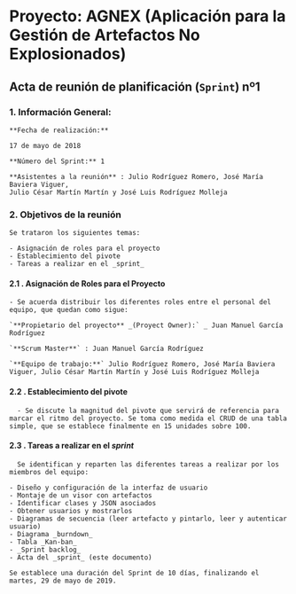 # Proyecto: AGNEX (Aplicación para la Gestión de Artefactos No Explosionados)
##  Acta de reunión de planificación (`Sprint`) nº1

### 1. **Información General:**
```
**Fecha de realización:**

17 de mayo de 2018

**Número del Sprint:** 1

**Asistentes a la reunión** : Julio Rodríguez Romero, José María Baviera Viguer,  
Julio César Martín Martín y José Luis Rodríguez Molleja
```
### 2. **Objetivos de la reunión**
```
Se trataron los siguientes temas:

- Asignación de roles para el proyecto
- Establecimiento del pivote
- Tareas a realizar en el _sprint_
```
####  2.1 **. Asignación de Roles para el Proyecto**
```
- Se acuerda distribuir los diferentes roles entre el personal del equipo, que quedan como sigue:

`**Propietario del proyecto** _(Proyect Owner):` _ Juan Manuel García Rodríguez

`**Scrum Master**` : Juan Manuel García Rodríguez

`**Equipo de trabajo:**` Julio Rodríguez Romero, José María Baviera Viguer, Julio César Martín Martín y José Luis Rodríguez Molleja
```

####  2.2 **. Establecimiento del pivote**
```
  - Se discute la magnitud del pivote que servirá de referencia para marcar el ritmo del proyecto. Se toma como medida el CRUD de una tabla simple, que se establece finalmente en 15 unidades sobre 100.
```

####  2.3 **. Tareas a realizar en el**  **_sprint_**
```
  Se identifican y reparten las diferentes tareas a realizar por los miembros del equipo:

- Diseño y configuración de la interfaz de usuario
- Montaje de un visor con artefactos
- Identificar clases y JSON asociados
- Obtener usuarios y mostrarlos
- Diagramas de secuencia (leer artefacto y pintarlo, leer y autenticar usuario)
- Diagrama _burndown_
- Tabla _Kan-ban_
- _Sprint backlog_
- Acta del _sprint_ (este documento)

Se establece una duración del Sprint de 10 días, finalizando el martes, 29 de mayo de 2019.
```
